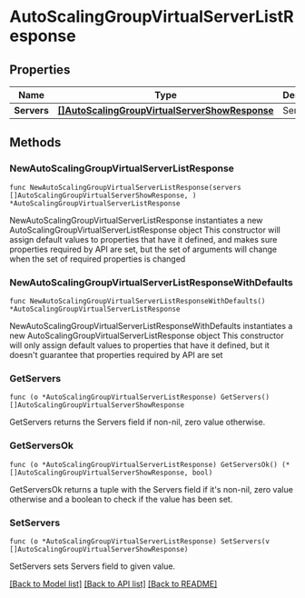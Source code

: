 # AutoScalingGroupVirtualServerListResponse

## Properties

Name | Type | Description | Notes
------------ | ------------- | ------------- | -------------
**Servers** | [**[]AutoScalingGroupVirtualServerShowResponse**](AutoScalingGroupVirtualServerShowResponse.md) | Server list | 

## Methods

### NewAutoScalingGroupVirtualServerListResponse

`func NewAutoScalingGroupVirtualServerListResponse(servers []AutoScalingGroupVirtualServerShowResponse, ) *AutoScalingGroupVirtualServerListResponse`

NewAutoScalingGroupVirtualServerListResponse instantiates a new AutoScalingGroupVirtualServerListResponse object
This constructor will assign default values to properties that have it defined,
and makes sure properties required by API are set, but the set of arguments
will change when the set of required properties is changed

### NewAutoScalingGroupVirtualServerListResponseWithDefaults

`func NewAutoScalingGroupVirtualServerListResponseWithDefaults() *AutoScalingGroupVirtualServerListResponse`

NewAutoScalingGroupVirtualServerListResponseWithDefaults instantiates a new AutoScalingGroupVirtualServerListResponse object
This constructor will only assign default values to properties that have it defined,
but it doesn't guarantee that properties required by API are set

### GetServers

`func (o *AutoScalingGroupVirtualServerListResponse) GetServers() []AutoScalingGroupVirtualServerShowResponse`

GetServers returns the Servers field if non-nil, zero value otherwise.

### GetServersOk

`func (o *AutoScalingGroupVirtualServerListResponse) GetServersOk() (*[]AutoScalingGroupVirtualServerShowResponse, bool)`

GetServersOk returns a tuple with the Servers field if it's non-nil, zero value otherwise
and a boolean to check if the value has been set.

### SetServers

`func (o *AutoScalingGroupVirtualServerListResponse) SetServers(v []AutoScalingGroupVirtualServerShowResponse)`

SetServers sets Servers field to given value.



[[Back to Model list]](../README.md#documentation-for-models) [[Back to API list]](../README.md#documentation-for-api-endpoints) [[Back to README]](../README.md)


